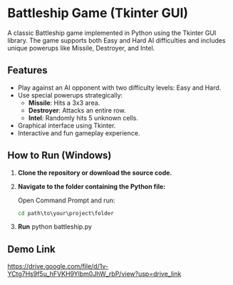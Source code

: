 # Battleship Game (Tkinter GUI)

A classic Battleship game implemented in Python using the Tkinter GUI library. The game supports both Easy and Hard AI difficulties and includes unique powerups like Missile, Destroyer, and Intel.

## Features

- Play against an AI opponent with two difficulty levels: Easy and Hard.
- Use special powerups strategically:
  - **Missile**: Hits a 3x3 area.
  - **Destroyer**: Attacks an entire row.
  - **Intel**: Randomly hits 5 unknown cells.
- Graphical interface using Tkinter.
- Interactive and fun gameplay experience.

## How to Run (Windows)

1. **Clone the repository or download the source code.**

2. **Navigate to the folder containing the Python file:**

   Open Command Prompt and run:

   ```cmd
   cd path\to\your\project\folder

3. **Run**
    python battleship.py

## Demo Link
https://drive.google.com/file/d/1v-YCtg7Hs9f5u_hFVKH9Ylbm0JhW_rbP/view?usp=drive_link